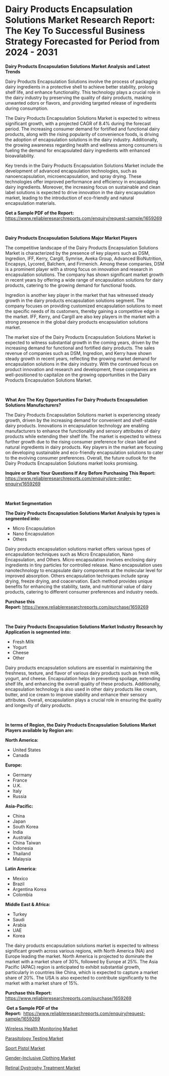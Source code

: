 <p><h1>Dairy Products Encapsulation Solutions Market Research Report: The Key To Successful Business Strategy Forecasted for Period from 2024 - 2031</h1></p><p><strong>Dairy Products Encapsulation Solutions Market Analysis and Latest Trends</strong></p>
<p><p>Dairy Products Encapsulation Solutions involve the process of packaging dairy ingredients in a protective shell to achieve better stability, prolong shelf life, and enhance functionality. This technology plays a crucial role in the dairy industry by preserving the quality of dairy products, masking unwanted odors or flavors, and providing targeted release of ingredients during consumption.</p><p>The Dairy Products Encapsulation Solutions Market is expected to witness significant growth, with a projected CAGR of 8.4% during the forecast period. The increasing consumer demand for fortified and functional dairy products, along with the rising popularity of convenience foods, is driving the adoption of encapsulation solutions in the dairy industry. Additionally, the growing awareness regarding health and wellness among consumers is fueling the demand for encapsulated dairy ingredients with enhanced bioavailability.</p><p>Key trends in the Dairy Products Encapsulation Solutions Market include the development of advanced encapsulation technologies, such as nanoencapsulation, microencapsulation, and spray drying. These technologies offer improved performance and efficiency in encapsulating dairy ingredients. Moreover, the increasing focus on sustainable and clean label solutions is expected to drive innovation in the dairy encapsulation market, leading to the introduction of eco-friendly and natural encapsulation materials.</p></p>
<p><strong>Get a Sample PDF of the Report:&nbsp;</strong> <a href="https://www.reliableresearchreports.com/enquiry/request-sample/1659269">https://www.reliableresearchreports.com/enquiry/request-sample/1659269</a></p>
<p>&nbsp;</p>
<p><strong>Dairy Products Encapsulation Solutions Major Market Players</strong></p>
<p><p>The competitive landscape of the Dairy Products Encapsulation Solutions Market is characterized by the presence of key players such as DSM, Ingredion, IFF, Kerry, Cargill, Symrise, Aveka Group, Advanced BioNutrition, Encapsys, Lycored, Balchem, and Firmenich. Among these companies, DSM is a prominent player with a strong focus on innovation and research in encapsulation solutions. The company has shown significant market growth in recent years by offering a wide range of encapsulation solutions for dairy products, catering to the growing demand for functional foods.</p><p>Ingredion is another key player in the market that has witnessed steady growth in the dairy products encapsulation solutions segment. The company focuses on providing customized encapsulation solutions to meet the specific needs of its customers, thereby gaining a competitive edge in the market. IFF, Kerry, and Cargill are also key players in the market with a strong presence in the global dairy products encapsulation solutions market.</p><p>The market size of the Dairy Products Encapsulation Solutions Market is expected to witness substantial growth in the coming years, driven by the increasing demand for functional and fortified dairy products. The sales revenue of companies such as DSM, Ingredion, and Kerry have shown steady growth in recent years, reflecting the growing market demand for encapsulation solutions in the dairy industry. With the continued focus on product innovation and research and development, these companies are well-positioned to capitalize on the growing opportunities in the Dairy Products Encapsulation Solutions Market.</p></p>
<p>&nbsp;</p>
<p><strong>What Are The Key Opportunities For Dairy Products Encapsulation Solutions Manufacturers?</strong></p>
<p><p>The Dairy Products Encapsulation Solutions market is experiencing steady growth, driven by the increasing demand for convenient and shelf-stable dairy products. Innovations in encapsulation technology are enabling manufacturers to enhance the functionality and sensory attributes of dairy products while extending their shelf life. The market is expected to witness further growth due to the rising consumer preference for clean label and natural ingredients in dairy products. Key players in the market are focusing on developing sustainable and eco-friendly encapsulation solutions to cater to the evolving consumer preferences. Overall, the future outlook for the Dairy Products Encapsulation Solutions market looks promising.</p></p>
<p><strong>Inquire or Share Your Questions If Any Before Purchasing This Report:</strong> <a href="https://www.reliableresearchreports.com/enquiry/pre-order-enquiry/1659269">https://www.reliableresearchreports.com/enquiry/pre-order-enquiry/1659269</a></p>
<p>&nbsp;</p>
<p><strong>Market Segmentation</strong></p>
<p><strong>The Dairy Products Encapsulation Solutions Market Analysis by types is segmented into:</strong></p>
<p><ul><li>Micro Encapsulation</li><li>Nano Encapsulation</li><li>Others</li></ul></p>
<p><p>Dairy products encapsulation solutions market offers various types of encapsulation techniques such as Micro Encapsulation, Nano Encapsulation, and Others. Micro encapsulation involves enclosing dairy ingredients in tiny particles for controlled release. Nano encapsulation uses nanotechnology to encapsulate dairy components at the molecular level for improved absorption. Others encapsulation techniques include spray drying, freeze drying, and coacervation. Each method provides unique benefits for enhancing the stability, taste, and nutritional value of dairy products, catering to different consumer preferences and industry needs.</p></p>
<p><strong>Purchase this Report:&nbsp;</strong><a href="https://www.reliableresearchreports.com/purchase/1659269">https://www.reliableresearchreports.com/purchase/1659269</a></p>
<p>&nbsp;</p>
<p><strong>The Dairy Products Encapsulation Solutions Market Industry Research by Application is segmented into:</strong></p>
<p><ul><li>Fresh Milk</li><li>Yogurt</li><li>Cheese</li><li>Other</li></ul></p>
<p><p>Dairy products encapsulation solutions are essential in maintaining the freshness, texture, and flavor of various dairy products such as fresh milk, yogurt, and cheese. Encapsulation helps in preventing spoilage, extending shelf life, and enhancing the overall quality of these products. Additionally, encapsulation technology is also used in other dairy products like cream, butter, and ice cream to improve stability and enhance their sensory attributes. Overall, encapsulation plays a crucial role in ensuring the quality and longevity of dairy products.</p></p>
<p>&nbsp;</p>
<p><strong>In terms of Region, the Dairy Products Encapsulation Solutions Market Players available by Region are:</strong></p>
<p>
    <p> <strong> North America: </strong>
        <ul>
            <li>United States</li>
            <li>Canada</li>
        </ul>
        </p> 
    <p> <strong> Europe: </strong>
        <ul>
            <li>Germany</li>
            <li>France</li>
            <li>U.K.</li>
            <li>Italy</li>
            <li>Russia</li>
        </ul>
        </p> 
    <p> <strong> Asia-Pacific: </strong>
        <ul>
            <li>China</li>
            <li>Japan</li>
            <li>South Korea</li>
            <li>India</li>
            <li>Australia</li>
            <li>China Taiwan</li>
            <li>Indonesia</li>
            <li>Thailand</li>
            <li>Malaysia</li>
        </ul>
        </p> 
    <p> <strong> Latin America: </strong>
        <ul>
            <li>Mexico</li>
            <li>Brazil</li>
            <li>Argentina Korea</li>
            <li>Colombia</li>
        </ul>
        </p> 
    <p> <strong> Middle East & Africa: </strong>
        <ul>
            <li>Turkey</li>
            <li>Saudi</li>
            <li>Arabia</li>
            <li>UAE</li>
            <li>Korea</li>
        </ul>
    </p>
    </p>
<p><p>The dairy products encapsulation solutions market is expected to witness significant growth across various regions, with North America (NA) and Europe leading the market. North America is projected to dominate the market with a market share of 30%, followed by Europe at 25%. The Asia Pacific (APAC) region is anticipated to exhibit substantial growth, particularly in countries like China, which is expected to capture a market share of 20%. The USA is also expected to contribute significantly to the market with a market share of 15%.</p></p>
<p><strong>Purchase this Report: </strong><a href="https://www.reliableresearchreports.com/purchase/1659269">https://www.reliableresearchreports.com/purchase/1659269</a></p>
<p>&nbsp;<strong>Get a Sample PDF of the Report:&nbsp;&nbsp;</strong><a href="https://www.reliableresearchreports.com/enquiry/request-sample/1659269">https://www.reliableresearchreports.com/enquiry/request-sample/1659269</a></p>
<p><strong></strong></p>
<p><p><a href="https://medium.com/@shanieprice69879/wireless-health-monitoring-market-trends-forecast-and-competitive-analysis-to-2031-fae48e6817d2">Wireless Health Monitoring Market</a></p><p><a href="https://medium.com/@dorothybrooks53/decoding-parasitology-testing-market-metrics-market-share-trends-and-growth-patterns-9699d0e0d0d9">Parasitology Testing Market</a></p><p><a href="https://github.com/jodemen/Market-Research-Report-List-1/blob/main/sport-pistol-market.md">Sport Pistol Market</a></p><p><a href="https://github.com/jj19131/Market-Research-Report-List-1/blob/main/gender-inclusive-clothing-market.md">Gender-Inclusive Clothing Market</a></p><p><a href="https://medium.com/@shanieprice69879/retinal-dystrophy-treatment-market-research-report-its-history-and-forecast-2024-to-2031-08b0ab350c07">Retinal Dystrophy Treatment Market</a></p></p>